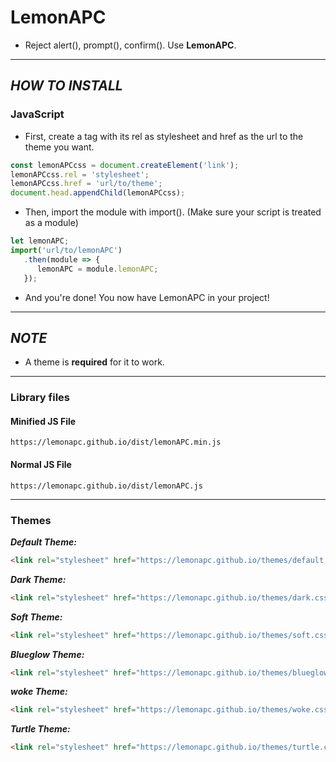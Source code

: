 # **LemonAPC**
- Reject alert(), prompt(), confirm(). Use **LemonAPC**.
---
## ***HOW TO INSTALL***
### **JavaScript**
- First, create a <link></link> tag with its rel as stylesheet and href as the url to the theme you want.
```javascript
const lemonAPCcss = document.createElement('link');
lemonAPCcss.rel = 'stylesheet';
lemonAPCcss.href = 'url/to/theme';
document.head.appendChild(lemonAPCcss);
```
- Then, import the module with import(). (Make sure your script is treated as a module)
```javascript
let lemonAPC;
import('url/to/lemonAPC')
   .then(module => {
      lemonAPC = module.lemonAPC;
   });
```
- And you're done! You now have LemonAPC in your project!
---
## ***NOTE***
- A theme is **required** for it to work.
---
### Library files
#### **Minified JS File**
```
https://lemonapc.github.io/dist/lemonAPC.min.js
```
#### **Normal JS File**
```
https://lemonapc.github.io/dist/lemonAPC.js
```
---
### Themes
***Default Theme:***
```html
<link rel="stylesheet" href="https://lemonapc.github.io/themes/default.css">
```

***Dark Theme:***
```html
<link rel="stylesheet" href="https://lemonapc.github.io/themes/dark.css">
```

***Soft Theme:***
```html
<link rel="stylesheet" href="https://lemonapc.github.io/themes/soft.css">
```

***Blueglow Theme:***
```html
<link rel="stylesheet" href="https://lemonapc.github.io/themes/blueglow.css">
```

***woke Theme:***
```html
<link rel="stylesheet" href="https://lemonapc.github.io/themes/woke.css">
```

***Turtle Theme:***
```html
<link rel="stylesheet" href="https://lemonapc.github.io/themes/turtle.css">
```